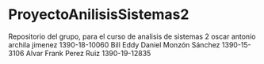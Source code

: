 # ProyectoAnilisisSistemas2
 
Repositorio del grupo, para el curso de analisis de sistemas 2
oscar antonio archila jimenez 1390-18-10060
Bill Eddy Daniel Monzón Sánchez 1390-15-3106
Alvar Frank Perez Ruiz 1390-19-12835
